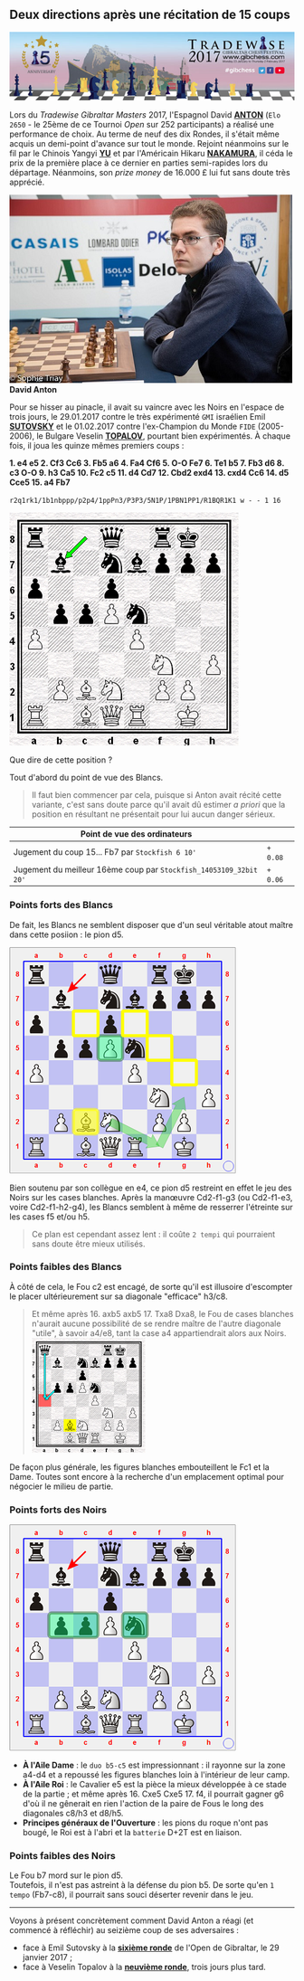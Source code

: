 ## Deux directions après une récitation de 15 coups

![](Logo_Gibraltar.jpg "Affiche de l'édition 2015 de l'Open de Gibraltar")

Lors du *Tradewise Gibraltar Masters* 2017, l'Espagnol David [**ANTON**][1] (`Elo 2650` - le 25ème de ce Tournoi *Open* sur 252 participants) a réalisé une performance de choix. Au terme de neuf des dix Rondes, il s'était même acquis un demi-point d'avance sur tout le monde. Rejoint néanmoins sur le fil par le Chinois Yangyi [**YU**][2] et par l'Américain Hikaru [**NAKAMURA**][3], il céda le prix de la première place à ce dernier en parties semi-rapides lors du départage. Néanmoins, son *prize money* de 16.000 £ lui fut sans doute très apprécié.

![](Anton.jpg "Photo : &copy; Sophie Triay")  
**David Anton**

Pour se hisser au pinacle, il avait su vaincre avec les Noirs en l'espace de trois jours, le 29.01.2017 contre le très expérimenté `GMI` israélien Emil [**SUTOVSKY**][4] et le 01.02.2017 contre l'ex-Champion du Monde `FIDE` (2005-2006), le Bulgare Veselin [**TOPALOV**][5], pourtant bien expérimentés. &Agrave; chaque fois, il joua les quinze mêmes premiers coups :

**1. e4 e5 2. Cf3 Cc6 3. Fb5 a6 4. Fa4 Cf6 5. O-O Fe7 6. Te1 b5 7. Fb3 d6 8. c3 O-O 9. h3 Ca5 10. Fc2 c5 11. d4 Cd7 12. Cbd2 exd4 13. cxd4 Cc6 14. d5 Cce5 15. a4 Fb7**

`r2q1rk1/1b1nbppp/p2p4/1ppPn3/P3P3/5N1P/1PBN1PP1/R1BQR1K1 w - - 1 16`

![](Diag_00.png "diagramme - position atteinte après 15... Fb7 dans les parties Sutovsky-Anton et Topalov-Anton")

Que dire de cette position ?

Tout d'abord du point de vue des Blancs.

> Il faut bien commencer par cela, puisque si Anton avait récité cette variante, c'est sans doute parce qu'il avait dû estimer *a priori* que la position en résultant ne présentait pour lui aucun danger sérieux.

| Point de vue des ordinateurs | &nbsp; |
| --- | --- |
| Jugement du coup 15... Fb7 par `Stockfish 6 10'` | `+ 0.08` |
| Jugement du meilleur 16ème coup par `Stockfish_14053109_32bit 20'` | `+ 0.06` |

### Points forts des Blancs

De fait, les Blancs ne semblent disposer que d'un seul véritable atout maître dans cette posiion : le pion d5.

![](Diag_01a.png "diagramme - points forts & faibles des Blancs")

Bien soutenu par son collègue en e4, ce pion d5 restreint en effet le jeu des Noirs sur les cases blanches. Après la man&oelig;uvre Cd2-f1-g3 (ou Cd2-f1-e3, voire Cd2-f1-h2-g4), les Blancs semblent à même de resserrer l'étreinte sur les cases f5 et/ou h5.

> Ce plan est cependant assez lent : il coûte `2 tempi` qui pourraient sans doute être mieux utilisés.

### Points faibles des Blancs

&Agrave; côté de cela, le Fou c2 est encagé, de sorte qu'il est illusoire d'escompter le placer ultérieurement sur sa diagonale "efficace" h3/c8.

> Et même après 16. axb5 axb5 17. Txa8 Dxa8, le Fou de cases blanches n'aurait aucune possibilité de se rendre maître de l'autre diagonale "utile", à savoir a4/e8, tant la case a4 appartiendrait alors aux Noirs.  
> ![](Diag_01b.png "diagramme - analyse après 16. axb5 axb5 17. Txa8 Dxa8")

De façon plus générale, les figures blanches embouteillent le Fc1 et la Dame. Toutes sont encore à la recherche d'un emplacement optimal pour négocier le milieu de partie.

### Points forts des Noirs

![](Diag_01c.png "diagramme - points forts des Noirs")

* **&Agrave; l'Aile Dame** : le `duo b5-c5` est impressionnant : il rayonne sur la zone a4-d4 et a repoussé les figures blanches loin à l'intérieur de leur camp.
* **&Agrave; l'Aile Roi** : le Cavalier e5 est la pièce la mieux développée  à ce stade de la partie ; et même après 16. Cxe5 Cxe5 17. f4, il pourrait gagner g6 d'où il ne gênerait en rien l'action de la paire de Fous le long des diagonales c8/h3 et d8/h5.
* **Principes généraux de l'Ouverture** : les pions du roque n'ont pas bougé, le Roi est à l'abri et la `batterie` D+2T est en liaison.

### Points faibles des Noirs

Le Fou b7 mord sur le pion d5.  
Toutefois, il n'est pas astreint à la défense du pion b5. De sorte qu'en `1 tempo` (Fb7-c8), il pourrait sans souci déserter revenir dans le jeu.

-----

Voyons à présent concrètement comment David Anton a réagi (et commencé à réfléchir) au seizième coup de ses adversaires :

* face à Emil Sutovsky à la [**sixième ronde**][6] de l'Open de Gibraltar, le 29 janvier 2017 ;
* face à Veselin Topalov à la [**neuvième ronde**][7], trois jours plus tard.


[1]: https://fr.wikipedia.org/wiki/David_Ant%C3%B3n_Guijarro
[2]: https://en.wikipedia.org/wiki/Yu_Yangyi
[3]: https://en.wikipedia.org/wiki/Hikaru_Nakamura
[4]: https://en.wikipedia.org/wiki/Emil_Sutovsky
[5]: https://en.wikipedia.org/wiki/Veselin_Topalov
[6]: https://bobjr-1.github.io/ChessAdventures/Gibraltar_2017/Sutovsky.html
[7]: https://bobjr-1.github.io/ChessAdventures/Gibraltar_2017/Topalov.html
